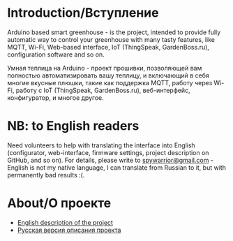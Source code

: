 <h1>Introduction/Вступление</h1>

Arduino based smart greenhouse - is the project, intended to provide fully automatic way to control your greenhouse with many tasty features, like MQTT, Wi-Fi, Web-based interface, IoT (ThingSpeak, GardenBoss.ru), configuration software and so on.

Умная теплица на Arduino - проект прошивки, позволяющей вам полностью автоматизировать вашу теплицу, и включающий в себя многие вкусные плюшки, такие как поддержка MQTT, работу через Wi-Fi, работу с IoT (ThingSpeak, GardenBoss.ru), веб-интерфейс, конфигуратор, и многое другое.


<h1>NB: to English readers</h1>
<p>
Need volunteers to help with translating the interface into English (configurator, web-interface, firmware settings, project description on GitHub, and so on). For details, please write to <a href="mailto:spywarrior@gmail.com">spywarrior@gmail.com</a> - English is not my native language, I can translate from Russian to it, but with permanently bad results :(.

<h1>About/О проекте</h1>

<ul>
 <li><a href="README_EN.md">English description of the project</a></li>
 <li><a href="README_RU.md">Русская версия описания проекта</a></li>
 </ul>
